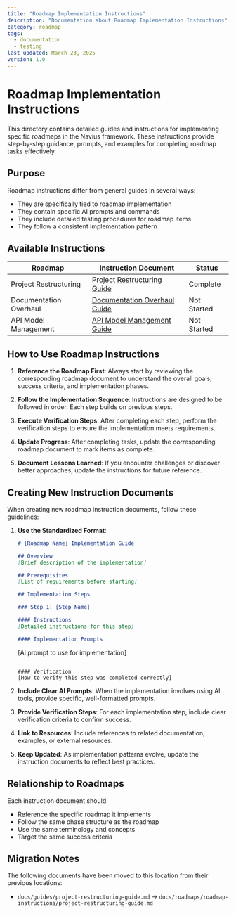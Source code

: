 ```yaml
---
title: "Roadmap Implementation Instructions"
description: "Documentation about Roadmap Implementation Instructions"
category: roadmap
tags:
  - documentation
  - testing
last_updated: March 23, 2025
version: 1.0
---
```

# Roadmap Implementation Instructions

This directory contains detailed guides and instructions for implementing specific roadmaps in the Navius framework. These instructions provide step-by-step guidance, prompts, and examples for completing roadmap tasks effectively.

## Purpose

Roadmap instructions differ from general guides in several ways:
- They are specifically tied to roadmap implementation
- They contain specific AI prompts and commands
- They include detailed testing procedures for roadmap items
- They follow a consistent implementation pattern

## Available Instructions

| Roadmap | Instruction Document | Status |
|---------|----------------------|--------|
| Project Restructuring | [Project Restructuring Guide](project-restructuring-guide.md) | Complete |
| Documentation Overhaul | [Documentation Overhaul Guide](documentation-overhaul-guide.md) | Not Started |
| API Model Management | [API Model Management Guide](api-model-management-guide.md) | Not Started |

## How to Use Roadmap Instructions

1. **Reference the Roadmap First**: Always start by reviewing the corresponding roadmap document to understand the overall goals, success criteria, and implementation phases.

2. **Follow the Implementation Sequence**: Instructions are designed to be followed in order. Each step builds on previous steps.

3. **Execute Verification Steps**: After completing each step, perform the verification steps to ensure the implementation meets requirements.

4. **Update Progress**: After completing tasks, update the corresponding roadmap document to mark items as complete.

5. **Document Lessons Learned**: If you encounter challenges or discover better approaches, update the instructions for future reference.

## Creating New Instruction Documents

When creating new roadmap instruction documents, follow these guidelines:

1. **Use the Standardized Format**:
   ```markdown
   # [Roadmap Name] Implementation Guide
   
   ## Overview
   [Brief description of the implementation]
   
   ## Prerequisites
   [List of requirements before starting]
   
   ## Implementation Steps
   
   ### Step 1: [Step Name]
   
   #### Instructions
   [Detailed instructions for this step]
   
   #### Implementation Prompts
   ```
   [AI prompt to use for implementation]
   ```
   
   #### Verification
   [How to verify this step was completed correctly]
   ```

2. **Include Clear AI Prompts**: When the implementation involves using AI tools, provide specific, well-formatted prompts.

3. **Provide Verification Steps**: For each implementation step, include clear verification criteria to confirm success.

4. **Link to Resources**: Include references to related documentation, examples, or external resources.

5. **Keep Updated**: As implementation patterns evolve, update the instruction documents to reflect best practices.

## Relationship to Roadmaps

Each instruction document should:
- Reference the specific roadmap it implements
- Follow the same phase structure as the roadmap
- Use the same terminology and concepts
- Target the same success criteria

## Migration Notes

The following documents have been moved to this location from their previous locations:
- `docs/guides/project-restructuring-guide.md` → `docs/roadmaps/roadmap-instructions/project-restructuring-guide.md` 
